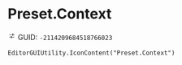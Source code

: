 # Preset.Context
![](/img/Preset.Context.png)
GUID: `-2114209684518766023`
```
EditorGUIUtility.IconContent("Preset.Context")
```
